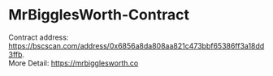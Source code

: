 # MrBigglesWorth-Contract
Contract address: https://bscscan.com/address/0x6856a8da808aa821c473bbf65386ff3a18dd3ffb.  
More Detail: https://mrbigglesworth.co
